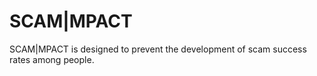# SCAM|MPACT

SCAM|MPACT is designed to prevent the development of scam success rates among people.   


